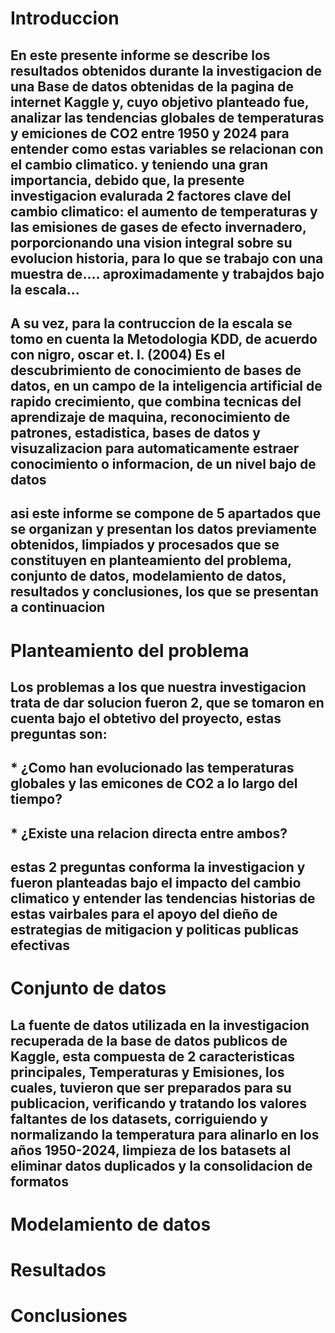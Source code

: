 # Introduccion
## En este presente informe se describe los resultados obtenidos durante la investigacion de una Base de datos obtenidas de la pagina de internet Kaggle y, cuyo objetivo planteado fue, analizar las tendencias globales de temperaturas y emiciones de CO2 entre 1950 y 2024 para entender como estas variables se relacionan con el cambio climatico. y teniendo una gran importancia, debido que, la presente investigacion evalurada 2 factores clave del cambio climatico: el aumento de temperaturas y las emisiones de gases de efecto invernadero, porporcionando una vision integral sobre su evolucion historia, para lo que se trabajo con una muestra de.... aproximadamente y trabajdos bajo la escala... 
## A su vez, para la contruccion de la escala se tomo en cuenta la Metodologia KDD, de acuerdo con nigro, oscar et. l. (2004) Es el descubrimiento de conocimiento de bases de datos, en un campo de la inteligencia artificial de rapido crecimiento, que combina tecnicas del aprendizaje de maquina, reconocimiento de patrones, estadistica, bases de datos y visuzalizacion para automaticamente estraer conocimiento o informacion, de un nivel bajo de datos
## asi este informe se compone de 5 apartados que se organizan y presentan los datos previamente obtenidos, limpiados y procesados que se constituyen en planteamiento del problema, conjunto de datos, modelamiento de datos, resultados y conclusiones, los que se presentan a continuacion

# Planteamiento del problema
## Los problemas a los que nuestra investigacion trata de dar solucion fueron 2, que se tomaron en cuenta bajo el obtetivo del proyecto, estas preguntas son:
## * ¿Como han evolucionado las temperaturas globales y las emicones de CO2 a lo largo del tiempo?
## * ¿Existe una relacion directa entre ambos?
## estas 2 preguntas conforma la investigacion y fueron planteadas bajo el impacto del cambio climatico y entender las tendencias historias de estas vairbales para el apoyo del dieño de estrategias de mitigacion y politicas publicas efectivas

# Conjunto de datos
## La fuente de datos utilizada en la investigacion recuperada de la base de datos publicos de Kaggle, esta compuesta de 2 caracteristicas principales, Temperaturas y Emisiones, los cuales, tuvieron que ser preparados para su publicacion, verificando y tratando los valores faltantes de los datasets, corriguiendo y normalizando la temperatura para alinarlo en los años 1950-2024, limpieza de los batasets al eliminar datos duplicados y la consolidacion de formatos


# Modelamiento de datos

# Resultados

# Conclusiones
